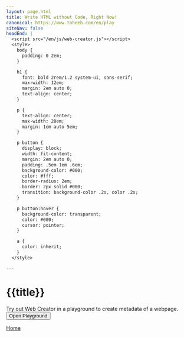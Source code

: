 ```yaml
---
layout: page.html
title: Write HTML without Code, Right Now!
canonical: https://www.toheeb.com/en/play
siteNav: false
headEnd: |
  <script src="/en/js/web-creator.js"></script>
  <style>
    body {
      padding: 0 2em;
    }

    h1 {
      font: bold 2rem/1.2 system-ui, sans-serif;
      max-width: 12em;
      margin: 2em auto 0;
      text-align: center;
    }

    p {
      text-align: center;
      max-width: 20em;
      margin: 1em auto 5em;
    }

    p button {
      display: block;
      width: fit-content;
      margin: 2em auto 0;
      padding: .5em 1em .6em;
      background-color: #000;
      color: #fff;
      border-radius: 2em;
      border: 2px solid #000;
      transition: background-color .2s, color .2s;
    }

    p button:hover {
      background-color: transparent;
      color: #000;
      cursor: pointer;
    }

    a {
      color: inherit;
    }
  </style>

---
```



# {{title}}

Try out Web Creator in a playground to create metadata of a webpage. <button onclick="run_wc('head', true)">Open Playground</button>

<a href="/en">Home</a>